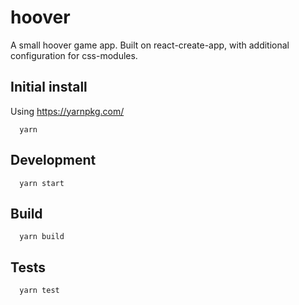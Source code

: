 # hoover

A small hoover game app. Built on react-create-app, with additional configuration for css-modules.


## Initial install

Using  <https://yarnpkg.com/>
```
  yarn
```  

## Development
```
  yarn start
```

##  Build
```
  yarn build
```

## Tests
```
  yarn test
```
